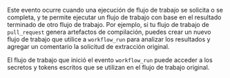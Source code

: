 
Este evento ocurre cuando una ejecución de flujo de trabajo se solicita o se completa, y te permite ejecutar un flujo de trabajo con base en el resultado terminado de otro flujo de trabajo. Por ejemplo, si tu flujo de trabajo de `pull_request` genera artefactos de compilación, puedes crear un nuevo flujo de trabajo que utilice a `workflow_run` para analizar los resultados y agregar un comentario la solicitud de extracción original.

El flujo de trabajo que inició el evento `workflow_run` puede acceder a los secretos y tokens escritos que se utilizan en el flujo de trabajo original.
